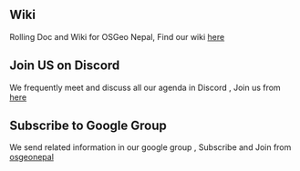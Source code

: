 ## Wiki
Rolling Doc and Wiki for OSGeo Nepal, Find our wiki [here](https://github.com/osgeonepal/RollingConvo/wiki/General)


## Join US on Discord 
We frequently meet and discuss all our agenda in Discord , Join us from [here](https://discord.gg/wAYsS5gE)

## Subscribe to Google Group
We send related information in our google group , Subscribe and Join from [osgeonepal](https://groups.google.com/g/osgeonepal)
